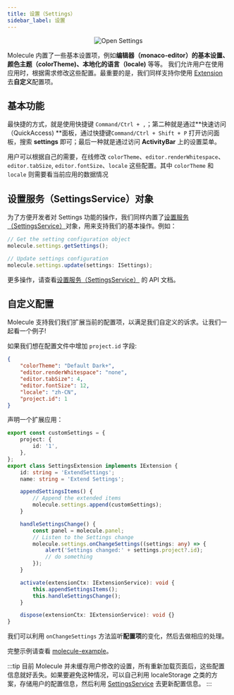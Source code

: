 ```yaml
---
title: 设置（Settings）
sidebar_label: 设置
---
```


<div align="center">
 <img src="/img/guides/extend-settings.png" alt="Open Settings" />
</div>

Molecule 内置了一些基本设置项，例如**编辑器（monaco-editor）**的基本设置、**颜色主题（colorTheme)**、本**地化的语言（locale)** 等等。
我们允许用户在使用应用时，根据需求修改这些配置。最重要的是，我们同样支持你使用 [Extension](/docs/api/interfaces/molecule.models.IExtension) 去**自定义**配置项。

## 基本功能

最快捷的方式，就是使用快捷键 `Command/Ctrl + ,`；第二种就是通过**快速访问（QuickAccess) **面板，通过快捷键`Command/Ctrl + Shift + P` 打开访问面板，搜索 **settings** 即可；最后一种就是通过访问 **ActivityBar** 上的设置菜单。

用户可以根据自己的需要，在线修改 `colorTheme`、`editor.renderWhitespace`、`editor.tabSize`, `editor.fontSize`、`locale` 这些配置。其中 `colorTheme` 和 `locale` 则需要看当前应用的数据情况

## 设置服务（SettingsService）对象

为了方便开发者对 Settings 功能的操作，我们同样内置了[设置服务（SettingsService）](/docs/api/interfaces/molecule.ISettingsService)对象，用来支持我们的基本操作。例如：

```ts
// Get the setting configuration object
molecule.settings.getSettings();

// Update settings configuration
molecule.settings.update(settings: ISettings);

```

更多操作，请查看[设置服务（SettingsService）](/docs/api/interfaces/molecule.ISettingsService) 的 API 文档。

## 自定义配置

Molecule 支持我们我们扩展当前的配置项，以满足我们自定义的诉求。让我们一起看一个例子!

如果我们想在配置文件中增加 `project.id` 字段:

```json
{
    "colorTheme": "Default Dark+",
    "editor.renderWhitespace": "none",
    "editor.tabSize": 4,
    "editor.fontSize": 12,
    "locale": "zh-CN",
    "project.id": 1
}
```

声明一个扩展应用：

```ts
export const customSettings = {
    project: {
        id: '1',
    },
};
export class SettingsExtension implements IExtension {
    id: string = 'ExtendSettings';
    name: string = 'Extend Settings';

    appendSettingsItems() {
        // Append the extended items
        molecule.settings.append(customSettings);
    }

    handleSettingsChange() {
        const panel = molecule.panel;
        // Listen to the Settings change
        molecule.settings.onChangeSettings((settings: any) => {
            alert('Settings changed:' + settings.project?.id);
            // do something
        });
    }

    activate(extensionCtx: IExtensionService): void {
        this.appendSettingsItems();
        this.handleSettingsChange();
    }

    dispose(extensionCtx: IExtensionService): void {}
}
```

我们可以利用 `onChangeSettings` 方法监听**配置项**的变化，然后去做相应的处理。

完整示例请查看 [molecule-example](https://github.com/DTStack/molecule-examples/tree/main/packages/molecule-demo/src/extensions/settings)。

:::tip
目前 Molecule 并未缓存用户修改的设置，所有重新加载页面后，这些配置信息就好丢失。如果要避免这种情况，可以自己利用 localeStorage 之类的方案，存储用户的配置信息，然后利用 [SettingsService](/docs/api/interfaces/molecule.ISettingsService) 去更新配置信息。
:::
